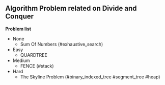 ## Algorithm Problem related on Divide and Conquer

**Problem list**
* None
	* Sum Of Numbers (\#exhaustive\_search)
* Easy
	* QUARDTREE
* Medium
	* FENCE (\#stack)
* Hard
	* The Skyline Problem (\#binary_indexed_tree \#segment_tree \#heap)